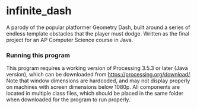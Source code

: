 # infinite_dash
A parody of the popular platformer Geometry Dash, built around a series of endless template obstacles that the player must dodge. Written as the final project for an AP Computer Science course in Java.
### Running this program
This program requires a working version of Processing 3.5.3 or later (Java version), which can be downloaded from https://processing.org/download/. Note that window dimensions are hardcoded, and may not display properly on machines with screen dimensions below 1080p. All components are located in multiple class files, which should be placed in the same folder when downloaded for the program to run properly.
